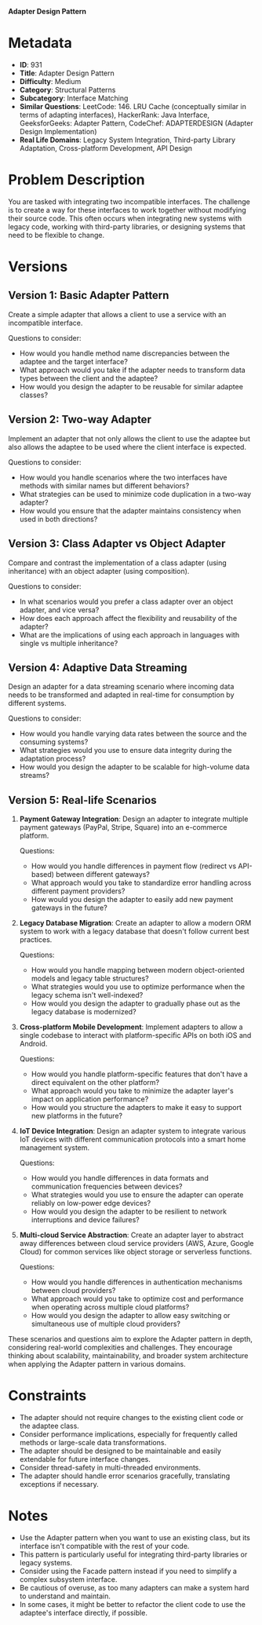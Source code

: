 **Adapter Design Pattern**

# Metadata

- **ID**: 931
- **Title**: Adapter Design Pattern
- **Difficulty**: Medium
- **Category**: Structural Patterns
- **Subcategory**: Interface Matching
- **Similar Questions**: LeetCode: 146. LRU Cache (conceptually similar in terms of adapting interfaces), HackerRank: Java Interface, GeeksforGeeks: Adapter Pattern, CodeChef: ADAPTERDESIGN (Adapter Design Implementation)
- **Real Life Domains**: Legacy System Integration, Third-party Library Adaptation, Cross-platform Development, API Design

# Problem Description

You are tasked with integrating two incompatible interfaces. The challenge is to create a way for these interfaces to work together without modifying their source code. This often occurs when integrating new systems with legacy code, working with third-party libraries, or designing systems that need to be flexible to change.

# Versions

## Version 1: Basic Adapter Pattern

Create a simple adapter that allows a client to use a service with an incompatible interface.

Questions to consider:
- How would you handle method name discrepancies between the adaptee and the target interface?
- What approach would you take if the adapter needs to transform data types between the client and the adaptee?
- How would you design the adapter to be reusable for similar adaptee classes?

## Version 2: Two-way Adapter

Implement an adapter that not only allows the client to use the adaptee but also allows the adaptee to be used where the client interface is expected.

Questions to consider:
- How would you handle scenarios where the two interfaces have methods with similar names but different behaviors?
- What strategies can be used to minimize code duplication in a two-way adapter?
- How would you ensure that the adapter maintains consistency when used in both directions?

## Version 3: Class Adapter vs Object Adapter

Compare and contrast the implementation of a class adapter (using inheritance) with an object adapter (using composition).

Questions to consider:
- In what scenarios would you prefer a class adapter over an object adapter, and vice versa?
- How does each approach affect the flexibility and reusability of the adapter?
- What are the implications of using each approach in languages with single vs multiple inheritance?

## Version 4: Adaptive Data Streaming

Design an adapter for a data streaming scenario where incoming data needs to be transformed and adapted in real-time for consumption by different systems.

Questions to consider:
- How would you handle varying data rates between the source and the consuming systems?
- What strategies would you use to ensure data integrity during the adaptation process?
- How would you design the adapter to be scalable for high-volume data streams?

## Version 5: Real-life Scenarios

1. **Payment Gateway Integration**:
   Design an adapter to integrate multiple payment gateways (PayPal, Stripe, Square) into an e-commerce platform.
   
   Questions:
   - How would you handle differences in payment flow (redirect vs API-based) between different gateways?
   - What approach would you take to standardize error handling across different payment providers?
   - How would you design the adapter to easily add new payment gateways in the future?

2. **Legacy Database Migration**:
   Create an adapter to allow a modern ORM system to work with a legacy database that doesn't follow current best practices.
   
   Questions:
   - How would you handle mapping between modern object-oriented models and legacy table structures?
   - What strategies would you use to optimize performance when the legacy schema isn't well-indexed?
   - How would you design the adapter to gradually phase out as the legacy database is modernized?

3. **Cross-platform Mobile Development**:
   Implement adapters to allow a single codebase to interact with platform-specific APIs on both iOS and Android.
   
   Questions:
   - How would you handle platform-specific features that don't have a direct equivalent on the other platform?
   - What approach would you take to minimize the adapter layer's impact on application performance?
   - How would you structure the adapters to make it easy to support new platforms in the future?

4. **IoT Device Integration**:
   Design an adapter system to integrate various IoT devices with different communication protocols into a smart home management system.
   
   Questions:
   - How would you handle differences in data formats and communication frequencies between devices?
   - What strategies would you use to ensure the adapter can operate reliably on low-power edge devices?
   - How would you design the adapter to be resilient to network interruptions and device failures?

5. **Multi-cloud Service Abstraction**:
   Create an adapter layer to abstract away differences between cloud service providers (AWS, Azure, Google Cloud) for common services like object storage or serverless functions.
   
   Questions:
   - How would you handle differences in authentication mechanisms between cloud providers?
   - What approach would you take to optimize cost and performance when operating across multiple cloud platforms?
   - How would you design the adapter to allow easy switching or simultaneous use of multiple cloud providers?

These scenarios and questions aim to explore the Adapter pattern in depth, considering real-world complexities and challenges. They encourage thinking about scalability, maintainability, and broader system architecture when applying the Adapter pattern in various domains.

# Constraints

- The adapter should not require changes to the existing client code or the adaptee class.
- Consider performance implications, especially for frequently called methods or large-scale data transformations.
- The adapter should be designed to be maintainable and easily extendable for future interface changes.
- Consider thread-safety in multi-threaded environments.
- The adapter should handle error scenarios gracefully, translating exceptions if necessary.

# Notes

- Use the Adapter pattern when you want to use an existing class, but its interface isn't compatible with the rest of your code.
- This pattern is particularly useful for integrating third-party libraries or legacy systems.
- Consider using the Facade pattern instead if you need to simplify a complex subsystem interface.
- Be cautious of overuse, as too many adapters can make a system hard to understand and maintain.
- In some cases, it might be better to refactor the client code to use the adaptee's interface directly, if possible.